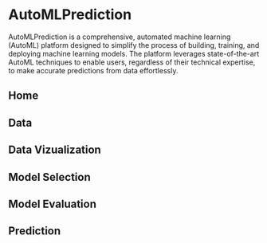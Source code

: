 # AutoMLPrediction
AutoMLPrediction is a comprehensive, automated machine learning (AutoML) platform designed to simplify the process of building, training, and deploying machine learning models. The platform leverages state-of-the-art AutoML techniques to enable users, regardless of their technical expertise, to make accurate predictions from data effortlessly.

## Home

## Data

## Data Vizualization

## Model Selection

## Model Evaluation

## Prediction
